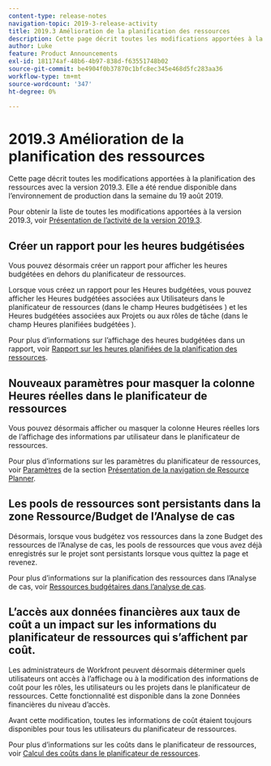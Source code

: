 ```yaml
---
content-type: release-notes
navigation-topic: 2019-3-release-activity
title: 2019.3 Amélioration de la planification des ressources
description: Cette page décrit toutes les modifications apportées à la planification des ressources avec la version 2019.3. Elle a été rendue disponible dans l’environnement de production dans la semaine du 19 août 2019.
author: Luke
feature: Product Announcements
exl-id: 181174af-48b6-4b97-838d-f63551748b02
source-git-commit: be4904f0b37870c1bfc8ec345e468d5fc283aa36
workflow-type: tm+mt
source-wordcount: '347'
ht-degree: 0%

---
```


# 2019.3 Amélioration de la planification des ressources

Cette page décrit toutes les modifications apportées à la planification des ressources avec la version 2019.3. Elle a été rendue disponible dans l’environnement de production dans la semaine du 19 août 2019.

Pour obtenir la liste de toutes les modifications apportées à la version 2019.3, voir [Présentation de l’activité de la version 2019.3](../../../../product-announcements/product-releases/quarterly-release-archive/2019.3-release-activity/2019.3-release-activity-overview.md).

## Créer un rapport pour les heures budgétisées

Vous pouvez désormais créer un rapport pour afficher les heures budgétées en dehors du planificateur de ressources.

Lorsque vous créez un rapport pour les Heures budgétées, vous pouvez afficher les Heures budgétées associées aux Utilisateurs dans le planificateur de ressources (dans le champ Heures budgétisées ) et les Heures budgétées associées aux Projets ou aux rôles de tâche (dans le champ Heures planifiées budgétées ).

Pour plus d’informations sur l’affichage des heures budgétées dans un rapport, voir [Rapport sur les heures planifiées de la planification des ressources](../../../../resource-mgmt/resource-planning/report-on-budgeted-hours.md).

## Nouveaux paramètres pour masquer la colonne Heures réelles dans le planificateur de ressources

Vous pouvez désormais afficher ou masquer la colonne Heures réelles lors de l’affichage des informations par utilisateur dans le planificateur de ressources.

Pour plus d’informations sur les paramètres du planificateur de ressources, voir [Paramètres](../../../../resource-mgmt/resource-planning/resource-planner-navigation.md#settings) de la section [Présentation de la navigation de Resource Planner](../../../../resource-mgmt/resource-planning/resource-planner-navigation.md).

## Les pools de ressources sont persistants dans la zone Ressource/Budget de l’Analyse de cas

Désormais, lorsque vous budgétez vos ressources dans la zone Budget des ressources de l’Analyse de cas, les pools de ressources que vous avez déjà enregistrés sur le projet sont persistants lorsque vous quittez la page et revenez.

Pour plus d’informations sur la planification des ressources dans l’Analyse de cas, voir [Ressources budgétaires dans l’analyse de cas](../../../../manage-work/projects/define-a-business-case/budget-resources-in-business-case.md).

## L’accès aux données financières aux taux de coût a un impact sur les informations du planificateur de ressources qui s’affichent par coût.

Les administrateurs de Workfront peuvent désormais déterminer quels utilisateurs ont accès à l’affichage ou à la modification des informations de coût pour les rôles, les utilisateurs ou les projets dans le planificateur de ressources. Cette fonctionnalité est disponible dans la zone Données financières du niveau d’accès.

Avant cette modification, toutes les informations de coût étaient toujours disponibles pour tous les utilisateurs du planificateur de ressources.

Pour plus d’informations sur les coûts dans le planificateur de ressources, voir [Calcul des coûts dans le planificateur de ressources](../../../../resource-mgmt/resource-planning/calculate-costs-resource-planner.md).

